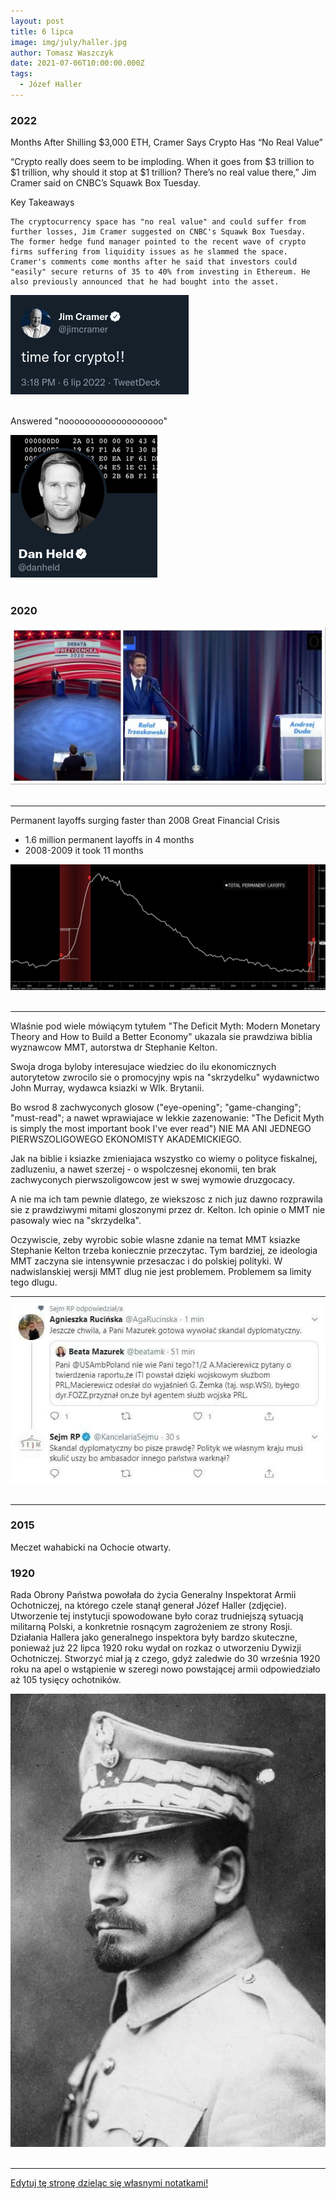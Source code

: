 ```yaml
---
layout: post
title: 6 lipca
image: img/july/haller.jpg
author: Tomasz Waszczyk
date: 2021-07-06T10:00:00.000Z
tags:
  - Józef Haller
---
```


### 2022

Months After Shilling $3,000 ETH, Cramer Says Crypto Has “No Real Value”

“Crypto really does seem to be imploding. When it goes from $3 trillion to $1 trillion, why should it stop at $1 trillion? There’s no real value there,” Jim Cramer said on CNBC’s Squawk Box Tuesday.

Key Takeaways

    The cryptocurrency space has "no real value" and could suffer from further losses, Jim Cramer suggested on CNBC's Squawk Box Tuesday.
    The former hedge fund manager pointed to the recent wave of crypto firms suffering from liquidity issues as he slammed the space.
    Cramer's comments come months after he said that investors could "easily" secure returns of 35 to 40% from investing in Ethereum. He also previously announced that he had bought into the asset.

<img src="./img/july/time.png"><br><br>

Answered "nooooooooooooooooooo"

<img src="./img/july/time2-noooo-deleted.png"><br><br>

### 2020

<img src="./img/july/debataprezydencka.jpeg"><br><br>

---

Permanent layoffs surging faster than 2008 Great Financial Crisis

- 1.6 million permanent layoffs in 4 months
- 2008-2009 it took 11 months

<img src="./img/july/layoff.jpeg"><br><br>

---

Wlaśnie pod wiele mówiącym tytułem "The Deficit Myth: Modern Monetary Theory and How to Build a Better Economy" ukazala sie prawdziwa biblia wyznawcow MMT, autorstwa dr Stephanie Kelton.

Swoja droga byloby interesujace wiedziec do ilu ekonomicznych autorytetow zwrocilo sie o promocyjny wpis na "skrzydelku" wydawnictwo John Murray, wydawca ksiazki w Wlk. Brytanii.

Bo wsrod 8 zachwyconych glosow ("eye-opening"; "game-changing"; "must-read"; a nawet wprawiajace w lekkie zazenowanie: "The Deficit Myth is simply the most important book I've ever read") NIE MA ANI JEDNEGO PIERWSZOLIGOWEGO EKONOMISTY AKADEMICKIEGO.

Jak na biblie i ksiazke zmieniajaca wszystko co wiemy o polityce fiskalnej, zadluzeniu, a nawet szerzej - o wspolczesnej ekonomii, ten brak zachwyconych pierwszoligowcow jest w swej wymowie druzgocacy.

A nie ma ich tam pewnie dlatego, ze wiekszosc z nich juz dawno rozprawila sie z prawdziwymi mitami gloszonymi przez dr. Kelton. Ich opinie o MMT nie pasowaly wiec na "skrzydelka".

Oczywiscie, zeby wyrobic sobie wlasne zdanie na temat MMT ksiazke Stephanie Kelton trzeba koniecznie przeczytac. Tym bardziej, ze ideologia MMT zaczyna sie intensywnie przesaczac i do polskiej polityki. W nadwislanskiej wersji MMT dlug nie jest problemem. Problemem sa limity tego dlugu.

---

<img src="./img/july/twitter.jpeg"><br><br>

---

### 2015

Meczet wahabicki na Ochocie otwarty.

### 1920

Rada Obrony Państwa powołała do życia Generalny Inspektorat Armii Ochotniczej, na którego czele stanął generał Józef Haller (zdjęcie).
Utworzenie tej instytucji spowodowane było coraz trudniejszą sytuacją militarną Polski, a konkretnie rosnącym zagrożeniem ze strony Rosji.
Działania Hallera jako generalnego inspektora były bardzo skuteczne, ponieważ już 22 lipca 1920 roku wydał on rozkaz o utworzeniu Dywizji Ochotniczej. Stworzyć miał ją z czego, gdyż zaledwie do 30 września 1920 roku na apel o wstąpienie w szeregi nowo powstającej armii odpowiedziało aż 105 tysięcy ochotników.

<img src="./img/july/haller.jpg"><br><br>

---

<a href="https://github.com/TomaszWaszczyk/historia.waszczyk.com/edit/master/src/content/july-6.md" target="_blank">Edytuj tę stronę dzieląc się własnymi notatkami!</a>
